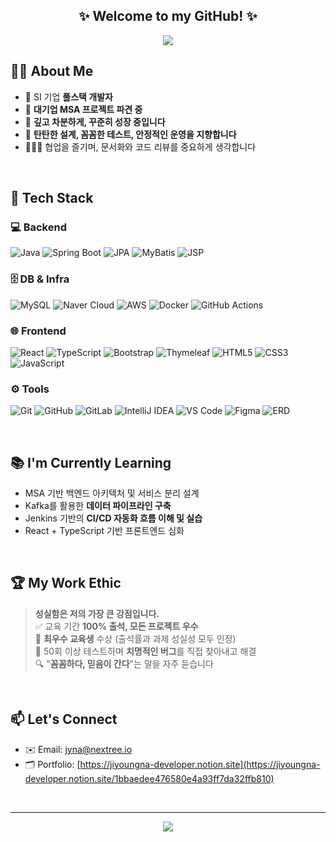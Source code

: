 <h2 align="center">✨ Welcome to my GitHub! ✨</h2>

<p align="center">
  <img src="https://capsule-render.vercel.app/api?type=waving&color=8e44ad&height=200&text=Hi%20there,%20I'm%20Jiyoung!&fontAlign=50&fontAlignY=40&desc=Full-stack%20Developer&descAlign=50&descAlignY=70" />
</p>

## 👩‍💻 About Me

- 💼 SI 기업 **풀스택 개발자**
- 🚀 **대기업 MSA 프로젝트 파견 중**
- 💜 **깊고 차분하게, 꾸준히 성장 중입니다**
- 🧱 **탄탄한 설계, 꼼꼼한 테스트, 안정적인 운영을 지향합니다**
- 🧑‍🤝‍🧑 협업을 즐기며, 문서화와 코드 리뷰를 중요하게 생각합니다

<br/>

## 🔧 Tech Stack

### 💻 Backend
![Java](https://img.shields.io/badge/Java-8e44ad?style=flat-square&logo=openjdk&logoColor=white)
![Spring Boot](https://img.shields.io/badge/Spring%20Boot-6f42c1?style=flat-square&logo=spring-boot&logoColor=white)
![JPA](https://img.shields.io/badge/JPA-7d3c98?style=flat-square&logoColor=white)
![MyBatis](https://img.shields.io/badge/MyBatis-000000?style=flat-square.&logoColor=white)
![JSP](https://img.shields.io/badge/JSP-bd7ff6?style=flat-square)

### 🗄️ DB & Infra
![MySQL](https://img.shields.io/badge/MySQL-4479A1?style=flat-square&.logo=mysq|l&logoColor=white)
![Naver Cloud](https://img.shields.io/badge/NCP-03C75A?style=flat-square&logoColor=white)
![AWS](https://img.shields.io/badge/AWS-232F3E?style=flat-square&logo=amazon-aws&logoColor=white)
![Docker](https://img.shields.io/badge/Docker-2496ED?style=flat-square&logo=docker&logoColor=white)
![GitHub Actions](https://img.shields.io/badge/GitHub%20Actions-2088FF?style=flat-square&logo=githubactions&logoColor=white)

### 🌐 Frontend
![React](https://img.shields.io/badge/React-61DAFB?style=flat-square&logo=react&logoColor=black)
![TypeScript](https://img.shields.io/badge/TypeScript-3178C6?style=flat-square&logo=typescript)
![Bootstrap](https://img.shields.io/badge/Bootstrap-7952B3?style=flat-square&logo=bootstrap&logoColor=white)
![Thymeleaf](https://img.shields.io/badge/Thymeleaf-005F0F?style=flat-square)
![HTML5](https://img.shields.io/badge/HTML5-e67e22?style=flat-square&logo=html5&logoColor=white)
![CSS3](https://img.shields.io/badge/CSS3-3498db?style=flat-square&logo=css3&logoColor=white)
![JavaScript](https://img.shields.io/badge/JavaScript-f7df1e?style=flat-square&logo=javascript&logoColor=black)

### ⚙️ Tools
![Git](https://img.shields.io/badge/Git-f1502f?style=flat-square&logo=git&logoColor=white)
![GitHub](https://img.shields.io/badge/GitHub-181717?style=flat-square&logo=github)
![GitLab](https://img.shields.io/badge/GitLab-FC6D26?style=flat-square&logo=gitlab&logoColor=white)
![IntelliJ IDEA](https://img.shields.io/badge/IntelliJ-000000?style=flat-square&logo=intellijidea)
![VS Code](https://img.shields.io/badge/VSCode-007ACC?style=flat-square&logo=visual-studio-code)
![Figma](https://img.shields.io/badge/Figma-F24E1E?style=flat-square&logo=figma&logoColor=white)
![ERD](https://img.shields.io/badge/ERD%20Tool-8E44AD?style=flat-square&logoColor=white)

<br/>

## 📚 I'm Currently Learning

- MSA 기반 백엔드 아키텍처 및 서비스 분리 설계
- Kafka를 활용한 **데이터 파이프라인 구축**
- Jenkins 기반의 **CI/CD 자동화 흐름 이해 및 실습**
- React + TypeScript 기반 프론트엔드 심화

<br/>

## 🏆 My Work Ethic

> **성실함은 저의 가장 큰 강점입니다.**  
> ✅ 교육 기간 **100% 출석, 모든 프로젝트 우수**  
> 🏅 **최우수 교육생** 수상 (출석률과 과제 성실성 모두 인정)  
> 🧪 50회 이상 테스트하며 **치명적인 버그**를 직접 찾아내고 해결  
> 🔍 "**꼼꼼하다, 믿음이 간다**"는 말을 자주 듣습니다

<br/>

## 📫 Let's Connect

- ✉️ Email: jyna@nextree.io
- 🗂️ Portfolio: [https://jiyoungna-developer.notion.site](https://jiyoungna-developer.notion.site/1bbaedee476580e4a93ff7da32ffb810)

<br/>

---

<p align="center">
  <img src="https://github-readme-stats.vercel.app/api?username=jyna120&show_icons=true&theme=radical" />
</p>
